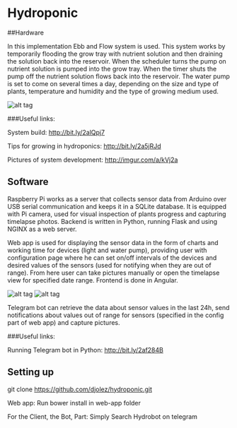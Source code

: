 # Hydroponic

##Hardware

In this implementation Ebb and Flow system is used. This system works by temporarily flooding the grow tray with nutrient solution and then draining the solution back into the reservoir. When the scheduler turns the pump on nutrient solution is pumped into the grow tray. When the timer shuts the pump off the nutrient solution flows back into the reservoir. The water pump is set to come on several times a day, depending on the size and type of plants, temperature and humidity and the type of growing medium used.

![alt tag](http://gardenious.com/wp-content/uploads/2014/08/how-to-build-an-ebb-and-flow-hydroponic-system.png)

###Useful links: 

System build: http://bit.ly/2alQpj7

Tips for growing in hydroponics: http://bit.ly/2a5jRJd

Pictures of system development: http://imgur.com/a/kVj2a


## Software

Raspberry Pi works as a server that collects sensor data from Arduino over USB serial communication and keeps it in a SQLite database. It is equipped with Pi camera, used for visual inspection of plants progress and capturing timelapse photos. Backend is written in Python, running Flask and using NGINX as a web server.

Web app is used for displaying the sensor data in the form of charts and working time for devices (light and water pump), providing user with configuration page where he can set on/off intervals of the devices and desired values of the sensors (used for notifying when they are out of range). From here user can take pictures manually or open the timelapse view for specified date range. Frontend is done in Angular.

![alt tag](http://i.imgur.com/KRuebK3.png)
![alt tag](http://i.imgur.com/HaghVIf.png)


Telegram bot can retrieve the data about sensor values in the last 24h, send notifications about values out of range for sensors (specified in the config part of web app) and capture pictures.

###Useful links:

Running Telegram bot in Python: http://bit.ly/2af284B

## Setting up

git clone https://github.com/djolez/hydroponic.git

Web app: Run bower install in web-app folder

For the Client, the Bot, Part: Simply Search Hydrobot on telegram


